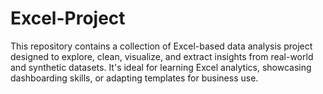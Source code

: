 # Excel-Project
This repository contains a collection of Excel-based data analysis project designed to explore, clean, visualize, and extract insights from real-world and synthetic datasets. It's ideal for learning Excel analytics, showcasing dashboarding skills, or adapting templates for business use.
